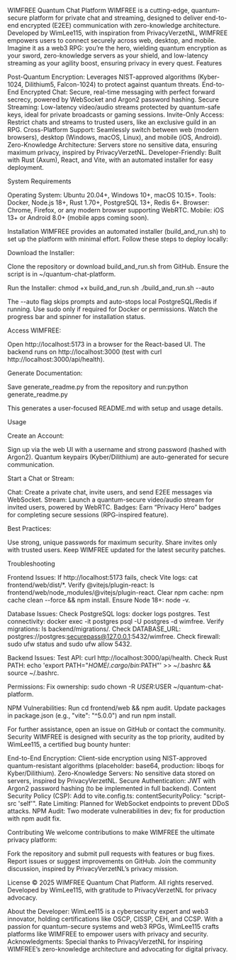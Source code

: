 WIMFREE Quantum Chat Platform
WIMFREE is a cutting-edge, quantum-secure platform for private chat and streaming, designed to deliver end-to-end encrypted (E2EE) communication with zero-knowledge architecture. Developed by WimLee115, with inspiration from PrivacyVerzetNL, WIMFREE empowers users to connect securely across web, desktop, and mobile. Imagine it as a web3 RPG: you’re the hero, wielding quantum encryption as your sword, zero-knowledge servers as your shield, and low-latency streaming as your agility boost, ensuring privacy in every quest.
Features

Post-Quantum Encryption: Leverages NIST-approved algorithms (Kyber-1024, Dilithium5, Falcon-1024) to protect against quantum threats.
End-to-End Encrypted Chat: Secure, real-time messaging with perfect forward secrecy, powered by WebSocket and Argon2 password hashing.
Secure Streaming: Low-latency video/audio streams protected by quantum-safe keys, ideal for private broadcasts or gaming sessions.
Invite-Only Access: Restrict chats and streams to trusted users, like an exclusive guild in an RPG.
Cross-Platform Support: Seamlessly switch between web (modern browsers), desktop (Windows, macOS, Linux), and mobile (iOS, Android).
Zero-Knowledge Architecture: Servers store no sensitive data, ensuring maximum privacy, inspired by PrivacyVerzetNL.
Developer-Friendly: Built with Rust (Axum), React, and Vite, with an automated installer for easy deployment.

System Requirements

Operating System: Ubuntu 20.04+, Windows 10+, macOS 10.15+.
Tools: Docker, Node.js 18+, Rust 1.70+, PostgreSQL 13+, Redis 6+.
Browser: Chrome, Firefox, or any modern browser supporting WebRTC.
Mobile: iOS 13+ or Android 8.0+ (mobile apps coming soon).

Installation
WIMFREE provides an automated installer (build_and_run.sh) to set up the platform with minimal effort. Follow these steps to deploy locally:

Download the Installer:

Clone the repository or download build_and_run.sh from GitHub.
Ensure the script is in ~/quantum-chat-platform.


Run the Installer:
chmod +x build_and_run.sh
./build_and_run.sh --auto


The --auto flag skips prompts and auto-stops local PostgreSQL/Redis if running.
Use sudo only if required for Docker or permissions.
Watch the progress bar and spinner for installation status.


Access WIMFREE:

Open http://localhost:5173 in a browser for the React-based UI.
The backend runs on http://localhost:3000 (test with curl http://localhost:3000/api/health).


Generate Documentation:

Save generate_readme.py from the repository and run:python generate_readme.py


This generates a user-focused README.md with setup and usage details.



Usage

Create an Account:

Sign up via the web UI with a username and strong password (hashed with Argon2).
Quantum keypairs (Kyber/Dilithium) are auto-generated for secure communication.


Start a Chat or Stream:

Chat: Create a private chat, invite users, and send E2EE messages via WebSocket.
Stream: Launch a quantum-secure video/audio stream for invited users, powered by WebRTC.
Badges: Earn “Privacy Hero” badges for completing secure sessions (RPG-inspired feature).


Best Practices:

Use strong, unique passwords for maximum security.
Share invites only with trusted users.
Keep WIMFREE updated for the latest security patches.



Troubleshooting

Frontend Issues:
If http://localhost:5173 fails, check Vite logs: cat frontend/web/dist/*.
Verify @vitejs/plugin-react: ls frontend/web/node_modules/@vitejs/plugin-react.
Clear npm cache: npm cache clean --force && npm install.
Ensure Node 18+: node -v.


Database Issues:
Check PostgreSQL logs: docker logs postgres.
Test connectivity: docker exec -it postgres psql -U postgres -d wimfree.
Verify migrations: ls backend/migrations/.
Check DATABASE_URL: postgres://postgres:securepass@127.0.0.1:5432/wimfree.
Check firewall: sudo ufw status and sudo ufw allow 5432.


Backend Issues:
Test API: curl http://localhost:3000/api/health.
Check Rust PATH: echo 'export PATH="$HOME/.cargo/bin:$PATH"' >> ~/.bashrc && source ~/.bashrc.


Permissions:
Fix ownership: sudo chown -R $USER:$USER ~/quantum-chat-platform.


NPM Vulnerabilities:
Run cd frontend/web && npm audit.
Update packages in package.json (e.g., "vite": "^5.0.0") and run npm install.



For further assistance, open an issue on GitHub or contact the community.
Security
WIMFREE is designed with security as the top priority, audited by WimLee115, a certified bug bounty hunter:

End-to-End Encryption: Client-side encryption using NIST-approved quantum-resistant algorithms (placeholder: base64, production: liboqs for Kyber/Dilithium).
Zero-Knowledge Servers: No sensitive data stored on servers, inspired by PrivacyVerzetNL.
Secure Authentication: JWT with Argon2 password hashing (to be implemented in full backend).
Content Security Policy (CSP): Add to vite.config.ts: contentSecurityPolicy: "script-src 'self'".
Rate Limiting: Planned for WebSocket endpoints to prevent DDoS attacks.
NPM Audit: Two moderate vulnerabilities in dev; fix for production with npm audit fix.

Contributing
We welcome contributions to make WIMFREE the ultimate privacy platform:

Fork the repository and submit pull requests with features or bug fixes.
Report issues or suggest improvements on GitHub.
Join the community discussion, inspired by PrivacyVerzetNL’s privacy mission.

License
© 2025 WIMFREE Quantum Chat Platform. All rights reserved. Developed by WimLee115, with gratitude to PrivacyVerzetNL for privacy advocacy.

About the Developer: WimLee115 is a cybersecurity expert and web3 innovator, holding certifications like OSCP, CISSP, CEH, and CCSP. With a passion for quantum-secure systems and web3 RPGs, WimLee115 crafts platforms like WIMFREE to empower users with privacy and security.
Acknowledgments: Special thanks to PrivacyVerzetNL for inspiring WIMFREE’s zero-knowledge architecture and advocating for digital privacy.

